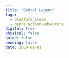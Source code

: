 ```yaml
---
title: 'Brütal Legend'
tags:
  - platform_steam
  - genre_action-adventure
digital: true
physical: false
guide: false
pending: false
date: 2000-01-01
---
```

